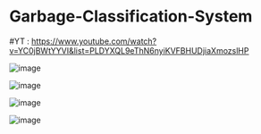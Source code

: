 # Garbage-Classification-System

#YT : https://www.youtube.com/watch?v=YC0jBWtYYVI&list=PLDYXQL9eThN6nyiKVFBHUDjiaXmozslHP 


![image](https://user-images.githubusercontent.com/82762841/229551139-162a65f0-8f3a-400f-b3fd-d01dbfe7bb6e.png)

![image](https://user-images.githubusercontent.com/82762841/229551499-a5b5732c-b6ca-43d8-a576-745326770520.png)

![image](https://user-images.githubusercontent.com/82762841/229551217-ee6a9efc-847a-4cc7-8248-0ba289493977.png)

![image](https://user-images.githubusercontent.com/82762841/229551847-faa2e664-ed6e-4c80-95f5-3bcc61444639.png)


